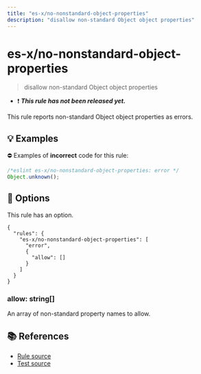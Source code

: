 ```yaml
---
title: "es-x/no-nonstandard-object-properties"
description: "disallow non-standard Object object properties"
---
```


# es-x/no-nonstandard-object-properties
> disallow non-standard Object object properties

- ❗ <badge text="This rule has not been released yet." vertical="middle" type="error"> ***This rule has not been released yet.*** </badge>

This rule reports non-standard Object object properties as errors.

## 💡 Examples

⛔ Examples of **incorrect** code for this rule:

<eslint-playground type="bad">

```js
/*eslint es-x/no-nonstandard-object-properties: error */
Object.unknown();
```

</eslint-playground>

## 🔧 Options

This rule has an option.

```jsonc
{
  "rules": {
    "es-x/no-nonstandard-object-properties": [
      "error",
      {
        "allow": []
      }
    ]
  }
}
```

### allow: string[]

An array of non-standard property names to allow.

## 📚 References

- [Rule source](https://github.com/eslint-community/eslint-plugin-es-x/blob/master/lib/rules/no-nonstandard-object-properties.js)
- [Test source](https://github.com/eslint-community/eslint-plugin-es-x/blob/master/tests/lib/rules/no-nonstandard-object-properties.js)
